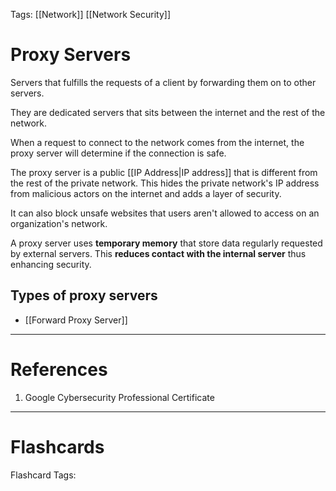 Tags: [[Network]] [[Network Security]]
# Proxy Servers

Servers that fulfills the requests of a client by forwarding them on to other servers.

They are dedicated servers that sits between the internet and the rest of the network.

When a request to connect to the network comes from the internet, the proxy server will determine if the connection is safe. 

The proxy server is a public [[IP Address|IP address]] that is different from the rest of the private network. This hides the private network's IP address from malicious actors on the internet and adds a layer of security.

It can also block unsafe websites that users aren't allowed to access on an organization's network.

A proxy server uses **temporary memory** that store data regularly requested by external servers. This **reduces contact with the internal server** thus enhancing security.

## Types of proxy servers

- [[Forward Proxy Server]]

---
# References

1. Google Cybersecurity Professional Certificate

---
# Flashcards

Flashcard Tags: 